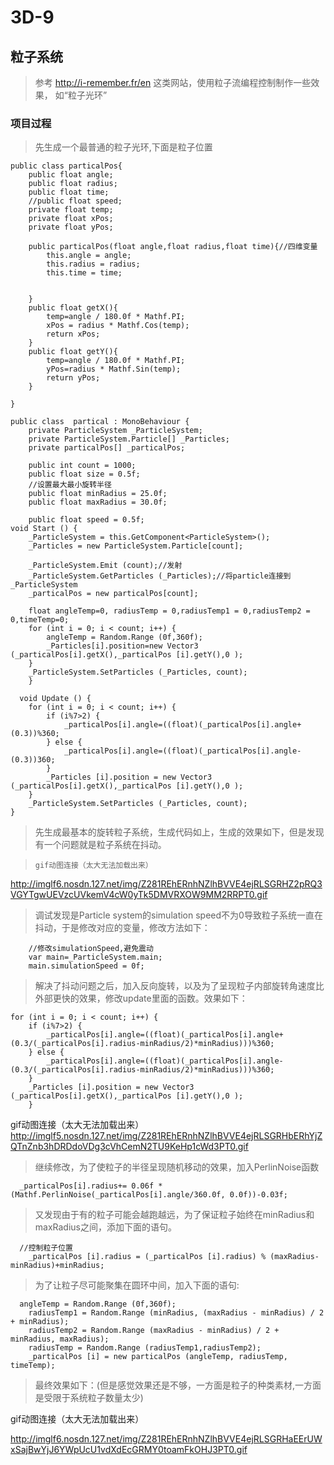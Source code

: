 # 3D-9
## 粒子系统
> 参考 http://i-remember.fr/en 这类网站，使用粒子流编程控制制作一些效果， 如“粒子光环”

### 项目过程
> 先生成一个最普通的粒子光环,下面是粒子位置
```
public class particalPos{
	public float angle;
	public float radius;
	public float time;
	//public float speed;
	private float temp;
	private float xPos;
	private float yPos;

	public particalPos(float angle,float radius,float time){//四维变量
		this.angle = angle;
		this.radius = radius;
		this.time = time;


	}
	public float getX(){
		temp=angle / 180.0f * Mathf.PI;
		xPos = radius * Mathf.Cos(temp);
		return xPos;
	}
	public float getY(){
		temp=angle / 180.0f * Mathf.PI;
		yPos=radius * Mathf.Sin(temp);
		return yPos;
	}

}
```

```
public class  partical : MonoBehaviour {
	private ParticleSystem _ParticleSystem;
	private ParticleSystem.Particle[] _Particles;
	private particalPos[] _particalPos;

	public int count = 1000;
	public float size = 0.5f;
	//设置最大最小旋转半径
	public float minRadius = 25.0f;
	public float maxRadius = 30.0f;

	public float speed = 0.5f;
void Start () {
	_ParticleSystem = this.GetComponent<ParticleSystem>();
	_Particles = new ParticleSystem.Particle[count];

	_ParticleSystem.Emit (count);//发射
	_ParticleSystem.GetParticles (_Particles);//将particle连接到_ParticleSystem
	_particalPos = new particalPos[count];

	float angleTemp=0, radiusTemp = 0,radiusTemp1 = 0,radiusTemp2 = 0,timeTemp=0;
	for (int i = 0; i < count; i++) {
		angleTemp = Random.Range (0f,360f);
		_Particles[i].position=new Vector3 (_particalPos[i].getX(),_particalPos [i].getY(),0 );
	}
	_ParticleSystem.SetParticles (_Particles, count);
	}
```
```
  void Update () {
	for (int i = 0; i < count; i++) {
		if (i%7>2) {
			_particalPos[i].angle=((float)(_particalPos[i].angle+(0.3))%360;
		} else {
			_particalPos[i].angle=((float)(_particalPos[i].angle-(0.3))360;
		}
		_Particles [i].position = new Vector3 (_particalPos[i].getX(),_particalPos [i].getY(),0 );
	}
	_ParticleSystem.SetParticles (_Particles, count);
}
```
> 先生成最基本的旋转粒子系统，生成代码如上，生成的效果如下，但是发现有一个问题就是粒子系统在抖动。

>     gif动图连接（太大无法加载出来）  
http://imglf6.nosdn.127.net/img/Z281REhERnhNZlhBVVE4ejRLSGRHZ2pRQ3VGYTgwUEVzcUVkemV4cW0yTk5DMVRXOW9MM2RRPT0.gif  

> 调试发现是Particle system的simulation speed不为0导致粒子系统一直在抖动，于是修改对应的变量，修改方法如下：

```
    //修改simulationSpeed,避免震动
	var main=_ParticleSystem.main;
	main.simulationSpeed = 0f;
```

> 解决了抖动问题之后，加入反向旋转，以及为了呈现粒子内部旋转角速度比外部更快的效果，修改update里面的函数。效果如下：
```
for (int i = 0; i < count; i++) {
	if (i%7>2) {
		_particalPos[i].angle=((float)(_particalPos[i].angle+(0.3/(_particalPos[i].radius-minRadius/2)*minRadius)))%360;
	} else {
		_particalPos[i].angle=((float)(_particalPos[i].angle-(0.3/(_particalPos[i].radius-minRadius/2)*minRadius)))%360;
	}
	_Particles [i].position = new Vector3 (_particalPos[i].getX(),_particalPos [i].getY(),0 );
	}
```
  gif动图连接（太大无法加载出来）  
  http://imglf5.nosdn.127.net/img/Z281REhERnhNZlhBVVE4ejRLSGRHbERhYjZQTnZnb3hDRDdoVDg3cVhCemN2TU9KeHp1cWd3PT0.gif  
   
   
> 继续修改，为了使粒子的半径呈现随机移动的效果，加入PerlinNoise函数
```
  _particalPos[i].radius+= 0.06f * (Mathf.PerlinNoise(_particalPos[i].angle/360.0f, 0.0f))-0.03f;
```

> 又发现由于有的粒子可能会越跑越远，为了保证粒子始终在minRadius和maxRadius之间，添加下面的语句。
```
  //控制粒子位置
	_particalPos [i].radius = (_particalPos [i].radius) % (maxRadius-minRadius)+minRadius;
```
> 为了让粒子尽可能聚集在圆环中间，加入下面的语句:
```
  angleTemp = Random.Range (0f,360f);
	radiusTemp1 = Random.Range (minRadius, (maxRadius - minRadius) / 2 + minRadius);
	radiusTemp2 = Random.Range (maxRadius - minRadius) / 2 + minRadius, maxRadius);
	radiusTemp = Random.Range (radiusTemp1,radiusTemp2);
	_particalPos [i] = new particalPos (angleTemp, radiusTemp, timeTemp);
```
> 最终效果如下：(但是感觉效果还是不够，一方面是粒子的种类素材,一方面是受限于系统粒子数量太少)

  gif动图连接（太大无法加载出来）  
  
http://imglf6.nosdn.127.net/img/Z281REhERnhNZlhBVVE4ejRLSGRHaEErUWxSajBwYjJ6YWpUcU1vdXdEcGRMY0toamFkOHJ3PT0.gif
